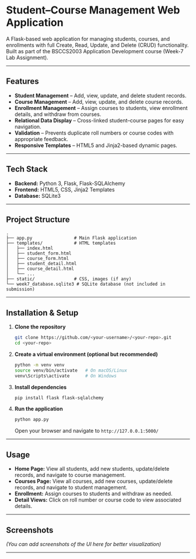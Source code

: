 # Student–Course Management Web Application

A Flask-based web application for managing students, courses, and enrollments with full Create, Read, Update, and Delete (CRUD) functionality.  
Built as part of the BSCCS2003 Application Development course (Week-7 Lab Assignment).

---

## Features

- **Student Management** – Add, view, update, and delete student records.
- **Course Management** – Add, view, update, and delete course records.
- **Enrollment Management** – Assign courses to students, view enrollment details, and withdraw from courses.
- **Relational Data Display** – Cross-linked student–course pages for easy navigation.
- **Validation** – Prevents duplicate roll numbers or course codes with appropriate feedback.
- **Responsive Templates** – HTML5 and Jinja2-based dynamic pages.

---

## Tech Stack

- **Backend:** Python 3, Flask, Flask-SQLAlchemy
- **Frontend:** HTML5, CSS, Jinja2 Templates
- **Database:** SQLite3

---

## Project Structure

```
.
├── app.py                # Main Flask application
├── templates/            # HTML templates
│   ├── index.html
│   ├── student_form.html
│   ├── course_form.html
│   ├── student_detail.html
│   ├── course_detail.html
│   └── ...
├── static/               # CSS, images (if any)
└── week7_database.sqlite3 # SQLite database (not included in submission)
```

---

## Installation & Setup

1. **Clone the repository**
   ```bash
   git clone https://github.com/<your-username>/<your-repo>.git
   cd <your-repo>
   ```

2. **Create a virtual environment (optional but recommended)**
   ```bash
   python -m venv venv
   source venv/bin/activate   # On macOS/Linux
   venv\Scripts\activate      # On Windows
   ```

3. **Install dependencies**
   ```bash
   pip install flask flask-sqlalchemy
   ```

4. **Run the application**
   ```bash
   python app.py
   ```
   Open your browser and navigate to `http://127.0.0.1:5000/`

---

## Usage

- **Home Page:** View all students, add new students, update/delete records, and navigate to course management.
- **Courses Page:** View all courses, add new courses, update/delete records, and navigate to student management.
- **Enrollment:** Assign courses to students and withdraw as needed.
- **Detail Views:** Click on roll number or course code to view associated details.

---

## Screenshots

*(You can add screenshots of the UI here for better visualization)*

---
